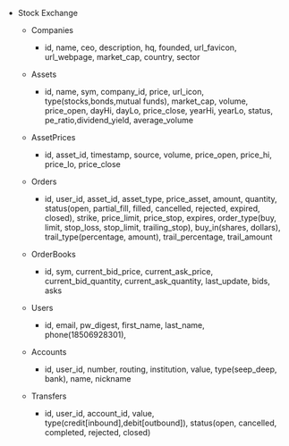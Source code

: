 - Stock Exchange

  - Companies

    - id, name, ceo, description, hq, founded, url_favicon, url_webpage, market_cap, country, sector

  - Assets

    - id, name, sym, company_id, price, url_icon, type(stocks,bonds,mutual funds), market_cap, volume, price_open, dayHi, dayLo, price_close, yearHi, yearLo, status, pe_ratio,dividend_yield, average_volume

  - AssetPrices

    - id, asset_id, timestamp, source, volume, price_open, price_hi, price_lo, price_close

  - Orders

    - id, user_id, asset_id, asset_type, price_asset, amount, quantity, status(open, partial_fill, filled, cancelled, rejected, expired, closed), strike, price_limit, price_stop, expires, order_type(buy, limit, stop_loss, stop_limit, trailing_stop), buy_in(shares, dollars), trail_type(percentage, amount), trail_percentage, trail_amount

  - OrderBooks

    - id, sym, current_bid_price, current_ask_price, current_bid_quantity, current_ask_quantity, last_update, bids, asks

  - Users

    - id, email, pw_digest, first_name, last_name, phone(18506928301),

  - Accounts

    - id, user_id, number, routing, institution, value, type(seep_deep, bank), name, nickname

  - Transfers
    - id, user_id, account_id, value, type(credit[inbound],debit[outbound]), status(open, cancelled, completed, rejected, closed)
